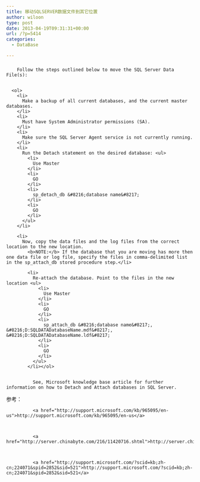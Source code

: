 ```yaml
---
title: 移动SQLSERVER数据文件到其它位置
author: wiloon
type: post
date: 2013-04-19T09:31:31+00:00
url: /?p=5414
categories:
  - DataBase

---
```

### 


  <div id="main-content">
    
      
        Follow the steps outlined below to move the SQL Server Data File(s):
      
      
      <ol>
        <li>
          Make a backup of all current databases, and the current master databases.
        </li>
        <li>
          Must have System Administrator permissions (SA).
        </li>
        <li>
          Make sure the SQL Server Agent service is not currently running.
        </li>
        <li>
          Run the Detach statement on the desired database: <ul>
            <li>
              Use Master
            </li>
            <li>
              GO
            </li>
            <li>
              sp_detach_db &#8216;database name&#8217;
            </li>
            <li>
              GO
            </li>
          </ul>
        </li>
        
        <li>
          Now, copy the data files and the log files from the correct location to the new location. 
            <b>NOTE:</b> If the database that you are moving has more then one data file or log file, specify the files in comma-delimited list in the sp_attach_db stored procedure step.</li> 
            
            <li>
              Re-attach the database. Point to the files in the new location <ul>
                <li>
                  Use Master
                </li>
                <li>
                  GO
                </li>
                <li>
                  sp_attach_db &#8216;database name&#8217;, &#8216;D:SQLDATADatabaseName.mdf&#8217;, &#8216;D:SQLDATADatabaseName.ldf&#8217;
                </li>
                <li>
                  GO
                </li>
              </ul>
            </li></ol> 
            
            
              See, Microsoft knowledge base article for further information on how to Detach and Attach databases in SQL Server.
 参考：
            
            
            
              <a href="http://support.microsoft.com/kb/965095/en-us">http://support.microsoft.com/kb/965095/en-us</a>
            
            
            
              <a href="http://server.chinabyte.com/216/11420716.shtml">http://server.chinabyte.com/216/11420716.shtml</a>
            
            
            
              <a href="http://support.microsoft.com/?scid=kb;zh-cn;224071&spid=2852&sid=521">http://support.microsoft.com/?scid=kb;zh-cn;224071&spid=2852&sid=521</a>
              